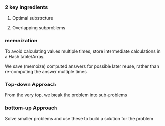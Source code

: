 
### 2 key ingredients

1. Optimal substrcture 

2. Overlapping subproblems


### memoization
To avoid calculating values multiple times, store intermediate calculations in a Hash table/Array.

We save (memoize) computed answers for possible later reuse, rather than re-computing the answer multiple times

### Top-down Approach

From the very top, we break the problem into sub-problems

### bottom-up Approach

Solve smaller problems and use these to build a solution for the problem
